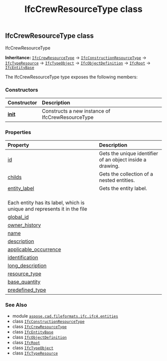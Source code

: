 ﻿---
title: IfcCrewResourceType class
second_title: Aspose.CAD for Python via .NET API References
description: 
type: docs
weight: 1550
url: /python-net/aspose.cad.fileformats.ifc.ifc4.entities/ifccrewresourcetype/
is_root: false
---

## IfcCrewResourceType class

IfcCrewResourceType



**Inheritance:** [`IfcCrewResourceType`](/cad/python-net/aspose.cad.fileformats.ifc.ifc4.entities/ifccrewresourcetype) → 
[`IfcConstructionResourceType`](/cad/python-net/aspose.cad.fileformats.ifc.ifc4.entities/ifcconstructionresourcetype) → 
[`IfcTypeResource`](/cad/python-net/aspose.cad.fileformats.ifc.ifc4.entities/ifctyperesource) → 
[`IfcTypeObject`](/cad/python-net/aspose.cad.fileformats.ifc.ifc4.entities/ifctypeobject) → 
[`IfcObjectDefinition`](/cad/python-net/aspose.cad.fileformats.ifc.ifc4.entities/ifcobjectdefinition) → 
[`IfcRoot`](/cad/python-net/aspose.cad.fileformats.ifc.ifc4.entities/ifcroot) → 
[`IfcEntityBase`](/cad/python-net/aspose.cad.fileformats.ifc/ifcentitybase)



The IfcCrewResourceType type exposes the following members:

### Constructors
| Constructor | Description |
| :- | :- |
| [__init__](/cad/python-net/aspose.cad.fileformats.ifc.ifc4.entities/ifccrewresourcetype/__init__/#) | Constructs a new instance of IfcCrewResourceType |


### Properties
| Property | Description |
| :- | :- |
| [id](/cad/python-net/aspose.cad.fileformats.ifc.ifc4.entities/ifccrewresourcetype/id) | Gets the unique identifier of an object inside a drawing. |
| [childs](/cad/python-net/aspose.cad.fileformats.ifc.ifc4.entities/ifccrewresourcetype/childs) | Gets the collection of a nested entities. |
| [entity_label](/cad/python-net/aspose.cad.fileformats.ifc.ifc4.entities/ifccrewresourcetype/entity_label) | Gets the entity label.<br/>Each entity has its label, which is unique and represents it in the file |
| [global_id](/cad/python-net/aspose.cad.fileformats.ifc.ifc4.entities/ifccrewresourcetype/global_id) |  |
| [owner_history](/cad/python-net/aspose.cad.fileformats.ifc.ifc4.entities/ifccrewresourcetype/owner_history) |  |
| [name](/cad/python-net/aspose.cad.fileformats.ifc.ifc4.entities/ifccrewresourcetype/name) |  |
| [description](/cad/python-net/aspose.cad.fileformats.ifc.ifc4.entities/ifccrewresourcetype/description) |  |
| [applicable_occurrence](/cad/python-net/aspose.cad.fileformats.ifc.ifc4.entities/ifccrewresourcetype/applicable_occurrence) |  |
| [identification](/cad/python-net/aspose.cad.fileformats.ifc.ifc4.entities/ifccrewresourcetype/identification) |  |
| [long_description](/cad/python-net/aspose.cad.fileformats.ifc.ifc4.entities/ifccrewresourcetype/long_description) |  |
| [resource_type](/cad/python-net/aspose.cad.fileformats.ifc.ifc4.entities/ifccrewresourcetype/resource_type) |  |
| [base_quantity](/cad/python-net/aspose.cad.fileformats.ifc.ifc4.entities/ifccrewresourcetype/base_quantity) |  |
| [predefined_type](/cad/python-net/aspose.cad.fileformats.ifc.ifc4.entities/ifccrewresourcetype/predefined_type) |  |



### See Also
* module [`aspose.cad.fileformats.ifc.ifc4.entities`](..)
* class [`IfcConstructionResourceType`](/cad/python-net/aspose.cad.fileformats.ifc.ifc4.entities/ifcconstructionresourcetype)
* class [`IfcCrewResourceType`](/cad/python-net/aspose.cad.fileformats.ifc.ifc4.entities/ifccrewresourcetype)
* class [`IfcEntityBase`](/cad/python-net/aspose.cad.fileformats.ifc/ifcentitybase)
* class [`IfcObjectDefinition`](/cad/python-net/aspose.cad.fileformats.ifc.ifc4.entities/ifcobjectdefinition)
* class [`IfcRoot`](/cad/python-net/aspose.cad.fileformats.ifc.ifc4.entities/ifcroot)
* class [`IfcTypeObject`](/cad/python-net/aspose.cad.fileformats.ifc.ifc4.entities/ifctypeobject)
* class [`IfcTypeResource`](/cad/python-net/aspose.cad.fileformats.ifc.ifc4.entities/ifctyperesource)
